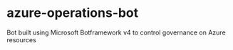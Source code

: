 # azure-operations-bot
Bot built using Microsoft Botframework v4 to control governance on Azure resources
